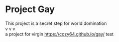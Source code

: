 # Project Gay

This project is a secret step for world domination  
 v v v  
 a project for virgin
https://cozy64.github.io/gay/
test
